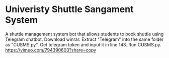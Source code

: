 # Univeristy Shuttle Sangament System
A shuttle management system bot that allows students to book shuttle using Telegram chatbot.
Download winrar.
Extract "Telegram" into the same folder as "CUSMS.py".
Get telegram token and input it in line 143. 
Run CUSMS.py.
https://vimeo.com/794390603?share=copy
